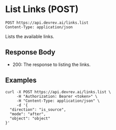 # List Links (POST)

```http
POST https://api.devrev.ai/links.list
Content-Type: application/json
```

Lists the available links.



## Response Body

- 200: The response to listing the links.

## Examples

```shell
curl -X POST https://api.devrev.ai/links.list \
     -H "Authorization: Bearer <token>" \
     -H "Content-Type: application/json" \
     -d '{
  "direction": "is_source",
  "mode": "after",
  "object": "object"
}'
```